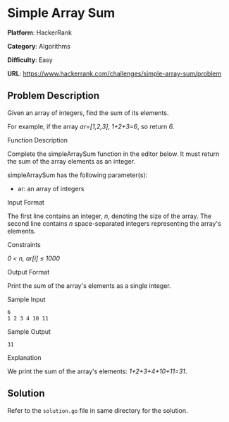 # Simple Array Sum

**Platform**: HackerRank

**Category**: Algorithms

**Difficulty**: Easy

**URL**: https://www.hackerrank.com/challenges/simple-array-sum/problem

## Problem Description

Given an array of integers, find the sum of its elements.

For example, if the array *ar=[1,2,3]*, *1+2+3=6*, so return *6*.

Function Description

Complete the simpleArraySum function in the editor below. It must return the sum of the array elements as an integer.

simpleArraySum has the following parameter(s):

* ar: an array of integers

Input Format

The first line contains an integer, *n*, denoting the size of the array.
The second line contains *n* space-separated integers representing the array's elements.

Constraints

*0 < n, ar[i] &le; 1000*

Output Format

Print the sum of the array's elements as a single integer.

Sample Input
```
6  
1 2 3 4 10 11  
```

Sample Output
```
31
``` 

Explanation

We print the sum of the array's elements: *1+2+3+4+10+11=31*.

## Solution

Refer to the `solution.go` file in same directory for the solution.